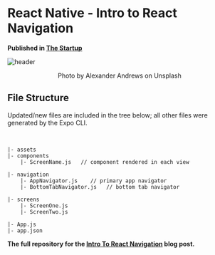# React Native - Intro to React Navigation

<b>Published in <a href="https://medium.com/swlh">The Startup</a></b>

![header](https://miro.medium.com/fit/c/1400/420/1*0IHw8rky-Z8A9tUiRysCsA.png)

<p align=center>Photo by Alexander Andrews on Unsplash</p>

## File Structure

Updated/new files are included in the tree below; all other files were generated by the Expo CLI.

<br>

```
|- assets
|- components
    |- ScreenName.js   // component rendered in each view
    
|- navigation
    |- AppNavigator.js    // primary app navigator 
    |- BottomTabNavigator.js   // bottom tab navigator
    
|- screens
    |- ScreenOne.js
    |- ScreenTwo.js
    
|- App.js
|- app.json
```
**The full repository for the [Intro To React Navigation](https://medium.com/swlh/intro-to-react-navigation-1d8957fedfd1) blog post.** 
